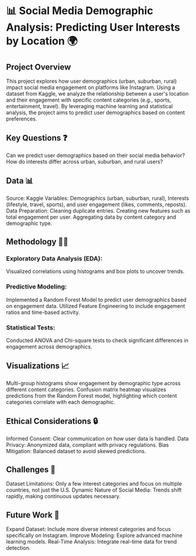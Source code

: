 # 📊 Social Media Demographic Analysis: Predicting User Interests by Location 🌍

## Project Overview
This project explores how user demographics (urban, suburban, rural) impact social media engagement on platforms like Instagram. Using a dataset from Kaggle, we analyze the relationship between a user's location and their engagement with specific content categories (e.g., sports, entertainment, travel). By leveraging machine learning and statistical analysis, the project aims to predict user demographics based on content preferences.

## Key Questions ❓
Can we predict user demographics based on their social media behavior?
How do interests differ across urban, suburban, and rural users?

## Data 📊
Source: Kaggle
Variables: Demographics (urban, suburban, rural), Interests (lifestyle, travel, sports), and user engagement (likes, comments, reposts).
Data Preparation:
Cleaning duplicate entries.
Creating new features such as total engagement per user.
Aggregating data by content category and demographic type.

## Methodology 🧑‍💻
### Exploratory Data Analysis (EDA):
Visualized correlations using histograms and box plots to uncover trends.

### Predictive Modeling:
Implemented a Random Forest Model to predict user demographics based on engagement data.
Utilized Feature Engineering to include engagement ratios and time-based activity.

### Statistical Tests:
Conducted ANOVA and Chi-square tests to check significant differences in engagement across demographics.

## Visualizations 📈
Multi-group histograms show engagement by demographic type across different content categories.
Confusion matrix heatmap visualizes predictions from the Random Forest model, highlighting which content categories correlate with each demographic.

## Ethical Considerations 🔒
Informed Consent: Clear communication on how user data is handled.
Data Privacy: Anonymized data, compliant with privacy regulations.
Bias Mitigation: Balanced dataset to avoid skewed predictions.

## Challenges 🚧
Dataset Limitations: Only a few interest categories and focus on multiple countries, not just the U.S.
Dynamic Nature of Social Media: Trends shift rapidly, making continuous updates necessary.

## Future Work 🚀
Expand Dataset: Include more diverse interest categories and focus specifically on Instagram.
Improve Modeling: Explore advanced machine learning models.
Real-Time Analysis: Integrate real-time data for trend detection.
